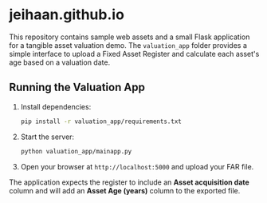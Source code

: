 # jeihaan.github.io

This repository contains sample web assets and a small Flask application for a tangible asset valuation demo. The `valuation_app` folder provides a simple interface to upload a Fixed Asset Register and calculate each asset's age based on a valuation date.

## Running the Valuation App

1. Install dependencies:
   ```bash
   pip install -r valuation_app/requirements.txt
   ```
2. Start the server:
   ```bash
   python valuation_app/mainapp.py
   ```
3. Open your browser at `http://localhost:5000` and upload your FAR file.

The application expects the register to include an **Asset acquisition date** column and will add an **Asset Age (years)** column to the exported file.

